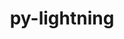 ---
title: "py-lightning"
layout: cache
categories: [package, develop]
meta: {"versions": ["2.3.0"], "compilers": ["apple-clang@=15.0.0", "gcc@=11.4.0"], "oss": ["ubuntu22.04", "ventura"], "platforms": ["darwin", "linux"], "targets": ["aarch64", "x86_64_v3"], "stacks": ["ml-darwin-aarch64-mps", "ml-linux-x86_64-cpu", "ml-linux-x86_64-cuda", "root"], "num_specs": 93, "num_specs_by_stack": {"root": 93, "ml-darwin-aarch64-mps": 4, "ml-linux-x86_64-cuda": 4, "ml-linux-x86_64-cpu": 4}}
spec_details: [{"hash": "u3gdlxnb4ize2bxpxqivdkzqnis5yx63", "compiler": "apple-clang@=15.0.0", "versions": ["2.3.0"], "os": "ventura", "platform": "darwin", "target": "aarch64", "variants": ["build_system=python_pip"], "stacks": ["root"], "size": "-", "tarball": "https://binaries.spack.io/develop/build_cache/darwin-ventura-aarch64/apple-clang-15.0.0/py-lightning-2.3.0/darwin-ventura-aarch64-apple-clang-15.0.0-py-lightning-2.3.0-u3gdlxnb4ize2bxpxqivdkzqnis5yx63.spack"}, {"hash": "fi6nr2fbql6huibse23zitchcxw6n4rv", "compiler": "apple-clang@=15.0.0", "versions": ["2.3.0"], "os": "ventura", "platform": "darwin", "target": "aarch64", "variants": ["build_system=python_pip"], "stacks": ["root"], "size": "-", "tarball": "https://binaries.spack.io/develop/build_cache/darwin-ventura-aarch64/apple-clang-15.0.0/py-lightning-2.3.0/darwin-ventura-aarch64-apple-clang-15.0.0-py-lightning-2.3.0-fi6nr2fbql6huibse23zitchcxw6n4rv.spack"}, {"hash": "6kj2c636377xi5idyqgvxoaxmhaisvba", "compiler": "apple-clang@=15.0.0", "versions": ["2.3.0"], "os": "ventura", "platform": "darwin", "target": "aarch64", "variants": ["build_system=python_pip"], "stacks": ["root", "ml-darwin-aarch64-mps"], "size": "-", "tarball": "https://binaries.spack.io/develop/build_cache/darwin-ventura-aarch64/apple-clang-15.0.0/py-lightning-2.3.0/darwin-ventura-aarch64-apple-clang-15.0.0-py-lightning-2.3.0-6kj2c636377xi5idyqgvxoaxmhaisvba.spack"}, {"hash": "zdgsz25ay4w767fb4agw6edhs2eufucq", "compiler": "apple-clang@=15.0.0", "versions": ["2.3.0"], "os": "ventura", "platform": "darwin", "target": "aarch64", "variants": ["build_system=python_pip"], "stacks": ["root"], "size": "-", "tarball": "https://binaries.spack.io/develop/build_cache/darwin-ventura-aarch64/apple-clang-15.0.0/py-lightning-2.3.0/darwin-ventura-aarch64-apple-clang-15.0.0-py-lightning-2.3.0-zdgsz25ay4w767fb4agw6edhs2eufucq.spack"}, {"hash": "6vjou2vfubgoenqt22thp26l6ntndc6i", "compiler": "apple-clang@=15.0.0", "versions": ["2.3.0"], "os": "ventura", "platform": "darwin", "target": "aarch64", "variants": ["build_system=python_pip"], "stacks": ["root"], "size": "-", "tarball": "https://binaries.spack.io/develop/build_cache/darwin-ventura-aarch64/apple-clang-15.0.0/py-lightning-2.3.0/darwin-ventura-aarch64-apple-clang-15.0.0-py-lightning-2.3.0-6vjou2vfubgoenqt22thp26l6ntndc6i.spack"}, {"hash": "vmbo5o7ld3bpeatspnls2ln6smapnt7h", "compiler": "apple-clang@=15.0.0", "versions": ["2.3.0"], "os": "ventura", "platform": "darwin", "target": "aarch64", "variants": ["build_system=python_pip"], "stacks": ["root"], "size": "-", "tarball": "https://binaries.spack.io/develop/build_cache/darwin-ventura-aarch64/apple-clang-15.0.0/py-lightning-2.3.0/darwin-ventura-aarch64-apple-clang-15.0.0-py-lightning-2.3.0-vmbo5o7ld3bpeatspnls2ln6smapnt7h.spack"}, {"hash": "7rnlq3o5capn5mwhvuioyatzr2nbt6um", "compiler": "apple-clang@=15.0.0", "versions": ["2.3.0"], "os": "ventura", "platform": "darwin", "target": "aarch64", "variants": ["build_system=python_pip"], "stacks": ["root"], "size": "-", "tarball": "https://binaries.spack.io/develop/build_cache/darwin-ventura-aarch64/apple-clang-15.0.0/py-lightning-2.3.0/darwin-ventura-aarch64-apple-clang-15.0.0-py-lightning-2.3.0-7rnlq3o5capn5mwhvuioyatzr2nbt6um.spack"}, {"hash": "75a56r6msvrj33zezk3ggl7rdntu7mtm", "compiler": "apple-clang@=15.0.0", "versions": ["2.3.0"], "os": "ventura", "platform": "darwin", "target": "aarch64", "variants": ["build_system=python_pip"], "stacks": ["root"], "size": "-", "tarball": "https://binaries.spack.io/develop/build_cache/darwin-ventura-aarch64/apple-clang-15.0.0/py-lightning-2.3.0/darwin-ventura-aarch64-apple-clang-15.0.0-py-lightning-2.3.0-75a56r6msvrj33zezk3ggl7rdntu7mtm.spack"}, {"hash": "spefpv7dk65gl27rstgcmjm5ylqiz32p", "compiler": "apple-clang@=15.0.0", "versions": ["2.3.0"], "os": "ventura", "platform": "darwin", "target": "aarch64", "variants": ["build_system=python_pip"], "stacks": ["root"], "size": "-", "tarball": "https://binaries.spack.io/develop/build_cache/darwin-ventura-aarch64/apple-clang-15.0.0/py-lightning-2.3.0/darwin-ventura-aarch64-apple-clang-15.0.0-py-lightning-2.3.0-spefpv7dk65gl27rstgcmjm5ylqiz32p.spack"}, {"hash": "kvgntf4knkzn2ctcfzniohaglarohr32", "compiler": "apple-clang@=15.0.0", "versions": ["2.3.0"], "os": "ventura", "platform": "darwin", "target": "aarch64", "variants": ["build_system=python_pip"], "stacks": ["root"], "size": "-", "tarball": "https://binaries.spack.io/develop/build_cache/darwin-ventura-aarch64/apple-clang-15.0.0/py-lightning-2.3.0/darwin-ventura-aarch64-apple-clang-15.0.0-py-lightning-2.3.0-kvgntf4knkzn2ctcfzniohaglarohr32.spack"}, {"hash": "7ycjawv4sr3bicp5mcetiovlqztkrm3z", "compiler": "apple-clang@=15.0.0", "versions": ["2.3.0"], "os": "ventura", "platform": "darwin", "target": "aarch64", "variants": ["build_system=python_pip"], "stacks": ["root"], "size": "-", "tarball": "https://binaries.spack.io/develop/build_cache/darwin-ventura-aarch64/apple-clang-15.0.0/py-lightning-2.3.0/darwin-ventura-aarch64-apple-clang-15.0.0-py-lightning-2.3.0-7ycjawv4sr3bicp5mcetiovlqztkrm3z.spack"}, {"hash": "2pfcuekxtwxtpo3u2yex5t75mu5z4vqf", "compiler": "apple-clang@=15.0.0", "versions": ["2.3.0"], "os": "ventura", "platform": "darwin", "target": "aarch64", "variants": ["build_system=python_pip"], "stacks": ["root"], "size": "-", "tarball": "https://binaries.spack.io/develop/build_cache/darwin-ventura-aarch64/apple-clang-15.0.0/py-lightning-2.3.0/darwin-ventura-aarch64-apple-clang-15.0.0-py-lightning-2.3.0-2pfcuekxtwxtpo3u2yex5t75mu5z4vqf.spack"}, {"hash": "m5vjwqmih7zd5vpze7o4zmrwcj2rd2dt", "compiler": "apple-clang@=15.0.0", "versions": ["2.3.0"], "os": "ventura", "platform": "darwin", "target": "aarch64", "variants": ["build_system=python_pip"], "stacks": ["root", "ml-darwin-aarch64-mps"], "size": "-", "tarball": "https://binaries.spack.io/develop/build_cache/darwin-ventura-aarch64/apple-clang-15.0.0/py-lightning-2.3.0/darwin-ventura-aarch64-apple-clang-15.0.0-py-lightning-2.3.0-m5vjwqmih7zd5vpze7o4zmrwcj2rd2dt.spack"}, {"hash": "4mxhy4wjmr6tqflmdhf65hakmojr6qrd", "compiler": "apple-clang@=15.0.0", "versions": ["2.3.0"], "os": "ventura", "platform": "darwin", "target": "aarch64", "variants": ["build_system=python_pip"], "stacks": ["root"], "size": "-", "tarball": "https://binaries.spack.io/develop/build_cache/darwin-ventura-aarch64/apple-clang-15.0.0/py-lightning-2.3.0/darwin-ventura-aarch64-apple-clang-15.0.0-py-lightning-2.3.0-4mxhy4wjmr6tqflmdhf65hakmojr6qrd.spack"}, {"hash": "cei4f3772kwm7nzlsaajmky4p6hgzeha", "compiler": "apple-clang@=15.0.0", "versions": ["2.3.0"], "os": "ventura", "platform": "darwin", "target": "aarch64", "variants": ["build_system=python_pip"], "stacks": ["root", "ml-darwin-aarch64-mps"], "size": "-", "tarball": "https://binaries.spack.io/develop/build_cache/darwin-ventura-aarch64/apple-clang-15.0.0/py-lightning-2.3.0/darwin-ventura-aarch64-apple-clang-15.0.0-py-lightning-2.3.0-cei4f3772kwm7nzlsaajmky4p6hgzeha.spack"}, {"hash": "kefjkzffv3hw4cnpejbkl6bcycmqxiee", "compiler": "apple-clang@=15.0.0", "versions": ["2.3.0"], "os": "ventura", "platform": "darwin", "target": "aarch64", "variants": ["build_system=python_pip"], "stacks": ["root"], "size": "-", "tarball": "https://binaries.spack.io/develop/build_cache/darwin-ventura-aarch64/apple-clang-15.0.0/py-lightning-2.3.0/darwin-ventura-aarch64-apple-clang-15.0.0-py-lightning-2.3.0-kefjkzffv3hw4cnpejbkl6bcycmqxiee.spack"}, {"hash": "es52ntonq7mrsbynp4skiqbpy4y3lmnk", "compiler": "apple-clang@=15.0.0", "versions": ["2.3.0"], "os": "ventura", "platform": "darwin", "target": "aarch64", "variants": ["build_system=python_pip"], "stacks": ["root"], "size": "-", "tarball": "https://binaries.spack.io/develop/build_cache/darwin-ventura-aarch64/apple-clang-15.0.0/py-lightning-2.3.0/darwin-ventura-aarch64-apple-clang-15.0.0-py-lightning-2.3.0-es52ntonq7mrsbynp4skiqbpy4y3lmnk.spack"}, {"hash": "gyhd344ue3kegaae7tsatfuinblrqb7n", "compiler": "apple-clang@=15.0.0", "versions": ["2.3.0"], "os": "ventura", "platform": "darwin", "target": "aarch64", "variants": ["build_system=python_pip"], "stacks": ["root"], "size": "-", "tarball": "https://binaries.spack.io/develop/build_cache/darwin-ventura-aarch64/apple-clang-15.0.0/py-lightning-2.3.0/darwin-ventura-aarch64-apple-clang-15.0.0-py-lightning-2.3.0-gyhd344ue3kegaae7tsatfuinblrqb7n.spack"}, {"hash": "hkrfwmkdxtxmaxixxmicbg64c4geaim3", "compiler": "apple-clang@=15.0.0", "versions": ["2.3.0"], "os": "ventura", "platform": "darwin", "target": "aarch64", "variants": ["build_system=python_pip"], "stacks": ["root"], "size": "-", "tarball": "https://binaries.spack.io/develop/build_cache/darwin-ventura-aarch64/apple-clang-15.0.0/py-lightning-2.3.0/darwin-ventura-aarch64-apple-clang-15.0.0-py-lightning-2.3.0-hkrfwmkdxtxmaxixxmicbg64c4geaim3.spack"}, {"hash": "dnpp6yjnb72w7jqubzevliibkagoxa6m", "compiler": "apple-clang@=15.0.0", "versions": ["2.3.0"], "os": "ventura", "platform": "darwin", "target": "aarch64", "variants": ["build_system=python_pip"], "stacks": ["root"], "size": "-", "tarball": "https://binaries.spack.io/develop/build_cache/darwin-ventura-aarch64/apple-clang-15.0.0/py-lightning-2.3.0/darwin-ventura-aarch64-apple-clang-15.0.0-py-lightning-2.3.0-dnpp6yjnb72w7jqubzevliibkagoxa6m.spack"}, {"hash": "kuf64m62cjqplvytejkm6x55x2jrl6dn", "compiler": "apple-clang@=15.0.0", "versions": ["2.3.0"], "os": "ventura", "platform": "darwin", "target": "aarch64", "variants": ["build_system=python_pip"], "stacks": ["root", "ml-darwin-aarch64-mps"], "size": "-", "tarball": "https://binaries.spack.io/develop/build_cache/darwin-ventura-aarch64/apple-clang-15.0.0/py-lightning-2.3.0/darwin-ventura-aarch64-apple-clang-15.0.0-py-lightning-2.3.0-kuf64m62cjqplvytejkm6x55x2jrl6dn.spack"}, {"hash": "tqrsvd5lyepdifokkmwg2rror7wzsxvd", "compiler": "apple-clang@=15.0.0", "versions": ["2.3.0"], "os": "ventura", "platform": "darwin", "target": "aarch64", "variants": ["build_system=python_pip"], "stacks": ["root"], "size": "-", "tarball": "https://binaries.spack.io/develop/build_cache/darwin-ventura-aarch64/apple-clang-15.0.0/py-lightning-2.3.0/darwin-ventura-aarch64-apple-clang-15.0.0-py-lightning-2.3.0-tqrsvd5lyepdifokkmwg2rror7wzsxvd.spack"}, {"hash": "zzcckvup7wegoomsku2dysacdzw24fwy", "compiler": "apple-clang@=15.0.0", "versions": ["2.3.0"], "os": "ventura", "platform": "darwin", "target": "aarch64", "variants": ["build_system=python_pip"], "stacks": ["root"], "size": "-", "tarball": "https://binaries.spack.io/develop/build_cache/darwin-ventura-aarch64/apple-clang-15.0.0/py-lightning-2.3.0/darwin-ventura-aarch64-apple-clang-15.0.0-py-lightning-2.3.0-zzcckvup7wegoomsku2dysacdzw24fwy.spack"}, {"hash": "qgsgdzlm2xxuq56ugxb2tpe6c2gqqkfr", "compiler": "apple-clang@=15.0.0", "versions": ["2.3.0"], "os": "ventura", "platform": "darwin", "target": "aarch64", "variants": ["build_system=python_pip"], "stacks": ["root"], "size": "-", "tarball": "https://binaries.spack.io/develop/build_cache/darwin-ventura-aarch64/apple-clang-15.0.0/py-lightning-2.3.0/darwin-ventura-aarch64-apple-clang-15.0.0-py-lightning-2.3.0-qgsgdzlm2xxuq56ugxb2tpe6c2gqqkfr.spack"}, {"hash": "gep7pvzelzku3cag5jk6t2lfym6ctwxo", "compiler": "gcc@=11.4.0", "versions": ["2.3.0"], "os": "ubuntu22.04", "platform": "linux", "target": "x86_64_v3", "variants": ["build_system=python_pip"], "stacks": ["root"], "size": "-", "tarball": "https://binaries.spack.io/develop/build_cache/linux-ubuntu22.04-x86_64_v3/gcc-11.4.0/py-lightning-2.3.0/linux-ubuntu22.04-x86_64_v3-gcc-11.4.0-py-lightning-2.3.0-gep7pvzelzku3cag5jk6t2lfym6ctwxo.spack"}, {"hash": "7wevwoqzfodlrwmylyaa5ni5pmwoojiu", "compiler": "gcc@=11.4.0", "versions": ["2.3.0"], "os": "ubuntu22.04", "platform": "linux", "target": "x86_64_v3", "variants": ["build_system=python_pip"], "stacks": ["root"], "size": "-", "tarball": "https://binaries.spack.io/develop/build_cache/linux-ubuntu22.04-x86_64_v3/gcc-11.4.0/py-lightning-2.3.0/linux-ubuntu22.04-x86_64_v3-gcc-11.4.0-py-lightning-2.3.0-7wevwoqzfodlrwmylyaa5ni5pmwoojiu.spack"}, {"hash": "c5jrx663r36lxf2wgbl34uo7nrazq265", "compiler": "gcc@=11.4.0", "versions": ["2.3.0"], "os": "ubuntu22.04", "platform": "linux", "target": "x86_64_v3", "variants": ["build_system=python_pip"], "stacks": ["root"], "size": "-", "tarball": "https://binaries.spack.io/develop/build_cache/linux-ubuntu22.04-x86_64_v3/gcc-11.4.0/py-lightning-2.3.0/linux-ubuntu22.04-x86_64_v3-gcc-11.4.0-py-lightning-2.3.0-c5jrx663r36lxf2wgbl34uo7nrazq265.spack"}, {"hash": "atxhhfb6cebe4n23bigszy5s4aorvnbx", "compiler": "gcc@=11.4.0", "versions": ["2.3.0"], "os": "ubuntu22.04", "platform": "linux", "target": "x86_64_v3", "variants": ["build_system=python_pip"], "stacks": ["root"], "size": "-", "tarball": "https://binaries.spack.io/develop/build_cache/linux-ubuntu22.04-x86_64_v3/gcc-11.4.0/py-lightning-2.3.0/linux-ubuntu22.04-x86_64_v3-gcc-11.4.0-py-lightning-2.3.0-atxhhfb6cebe4n23bigszy5s4aorvnbx.spack"}, {"hash": "23gi2sbw6meeajyisv7oxnu5oedf34bg", "compiler": "gcc@=11.4.0", "versions": ["2.3.0"], "os": "ubuntu22.04", "platform": "linux", "target": "x86_64_v3", "variants": ["build_system=python_pip"], "stacks": ["ml-linux-x86_64-cuda", "root"], "size": "-", "tarball": "https://binaries.spack.io/develop/build_cache/linux-ubuntu22.04-x86_64_v3/gcc-11.4.0/py-lightning-2.3.0/linux-ubuntu22.04-x86_64_v3-gcc-11.4.0-py-lightning-2.3.0-23gi2sbw6meeajyisv7oxnu5oedf34bg.spack"}, {"hash": "2wxejcwbb62vfhpcvmwefz63usfwmjps", "compiler": "gcc@=11.4.0", "versions": ["2.3.0"], "os": "ubuntu22.04", "platform": "linux", "target": "x86_64_v3", "variants": ["build_system=python_pip"], "stacks": ["root"], "size": "-", "tarball": "https://binaries.spack.io/develop/build_cache/linux-ubuntu22.04-x86_64_v3/gcc-11.4.0/py-lightning-2.3.0/linux-ubuntu22.04-x86_64_v3-gcc-11.4.0-py-lightning-2.3.0-2wxejcwbb62vfhpcvmwefz63usfwmjps.spack"}, {"hash": "3xe576g3nons2priqm7b6gckgysqwzjm", "compiler": "gcc@=11.4.0", "versions": ["2.3.0"], "os": "ubuntu22.04", "platform": "linux", "target": "x86_64_v3", "variants": ["build_system=python_pip"], "stacks": ["root"], "size": "-", "tarball": "https://binaries.spack.io/develop/build_cache/linux-ubuntu22.04-x86_64_v3/gcc-11.4.0/py-lightning-2.3.0/linux-ubuntu22.04-x86_64_v3-gcc-11.4.0-py-lightning-2.3.0-3xe576g3nons2priqm7b6gckgysqwzjm.spack"}, {"hash": "53h5mxth2mzum4kqgfdho44drmvlehft", "compiler": "gcc@=11.4.0", "versions": ["2.3.0"], "os": "ubuntu22.04", "platform": "linux", "target": "x86_64_v3", "variants": ["build_system=python_pip"], "stacks": ["root"], "size": "-", "tarball": "https://binaries.spack.io/develop/build_cache/linux-ubuntu22.04-x86_64_v3/gcc-11.4.0/py-lightning-2.3.0/linux-ubuntu22.04-x86_64_v3-gcc-11.4.0-py-lightning-2.3.0-53h5mxth2mzum4kqgfdho44drmvlehft.spack"}, {"hash": "37xatcd37avi7hxhliztxd7kqxbncm2w", "compiler": "gcc@=11.4.0", "versions": ["2.3.0"], "os": "ubuntu22.04", "platform": "linux", "target": "x86_64_v3", "variants": ["build_system=python_pip"], "stacks": ["root"], "size": "-", "tarball": "https://binaries.spack.io/develop/build_cache/linux-ubuntu22.04-x86_64_v3/gcc-11.4.0/py-lightning-2.3.0/linux-ubuntu22.04-x86_64_v3-gcc-11.4.0-py-lightning-2.3.0-37xatcd37avi7hxhliztxd7kqxbncm2w.spack"}, {"hash": "5usfsraylkmrffq5h7g5wvi3hsvv567a", "compiler": "gcc@=11.4.0", "versions": ["2.3.0"], "os": "ubuntu22.04", "platform": "linux", "target": "x86_64_v3", "variants": ["build_system=python_pip"], "stacks": ["root"], "size": "-", "tarball": "https://binaries.spack.io/develop/build_cache/linux-ubuntu22.04-x86_64_v3/gcc-11.4.0/py-lightning-2.3.0/linux-ubuntu22.04-x86_64_v3-gcc-11.4.0-py-lightning-2.3.0-5usfsraylkmrffq5h7g5wvi3hsvv567a.spack"}, {"hash": "777g34az4kl5armukle5nxn4624zjizc", "compiler": "gcc@=11.4.0", "versions": ["2.3.0"], "os": "ubuntu22.04", "platform": "linux", "target": "x86_64_v3", "variants": ["build_system=python_pip"], "stacks": ["root"], "size": "-", "tarball": "https://binaries.spack.io/develop/build_cache/linux-ubuntu22.04-x86_64_v3/gcc-11.4.0/py-lightning-2.3.0/linux-ubuntu22.04-x86_64_v3-gcc-11.4.0-py-lightning-2.3.0-777g34az4kl5armukle5nxn4624zjizc.spack"}, {"hash": "4cevqgkei57geru5ia65zyumswejii75", "compiler": "gcc@=11.4.0", "versions": ["2.3.0"], "os": "ubuntu22.04", "platform": "linux", "target": "x86_64_v3", "variants": ["build_system=python_pip"], "stacks": ["root"], "size": "-", "tarball": "https://binaries.spack.io/develop/build_cache/linux-ubuntu22.04-x86_64_v3/gcc-11.4.0/py-lightning-2.3.0/linux-ubuntu22.04-x86_64_v3-gcc-11.4.0-py-lightning-2.3.0-4cevqgkei57geru5ia65zyumswejii75.spack"}, {"hash": "434cfhxad2giasvo4qiqo6guekdqymbw", "compiler": "gcc@=11.4.0", "versions": ["2.3.0"], "os": "ubuntu22.04", "platform": "linux", "target": "x86_64_v3", "variants": ["build_system=python_pip"], "stacks": ["root"], "size": "-", "tarball": "https://binaries.spack.io/develop/build_cache/linux-ubuntu22.04-x86_64_v3/gcc-11.4.0/py-lightning-2.3.0/linux-ubuntu22.04-x86_64_v3-gcc-11.4.0-py-lightning-2.3.0-434cfhxad2giasvo4qiqo6guekdqymbw.spack"}, {"hash": "5cecs27wngp43hyaio3buaa65252wikz", "compiler": "gcc@=11.4.0", "versions": ["2.3.0"], "os": "ubuntu22.04", "platform": "linux", "target": "x86_64_v3", "variants": ["build_system=python_pip"], "stacks": ["root"], "size": "-", "tarball": "https://binaries.spack.io/develop/build_cache/linux-ubuntu22.04-x86_64_v3/gcc-11.4.0/py-lightning-2.3.0/linux-ubuntu22.04-x86_64_v3-gcc-11.4.0-py-lightning-2.3.0-5cecs27wngp43hyaio3buaa65252wikz.spack"}, {"hash": "rsuemoilidxjaoyzw65yjjdeik5ef2vi", "compiler": "gcc@=11.4.0", "versions": ["2.3.0"], "os": "ubuntu22.04", "platform": "linux", "target": "x86_64_v3", "variants": ["build_system=python_pip"], "stacks": ["root"], "size": "-", "tarball": "https://binaries.spack.io/develop/build_cache/linux-ubuntu22.04-x86_64_v3/gcc-11.4.0/py-lightning-2.3.0/linux-ubuntu22.04-x86_64_v3-gcc-11.4.0-py-lightning-2.3.0-rsuemoilidxjaoyzw65yjjdeik5ef2vi.spack"}, {"hash": "6potjskrvlqgs4i4pfaeh4mbhfbwdb2u", "compiler": "gcc@=11.4.0", "versions": ["2.3.0"], "os": "ubuntu22.04", "platform": "linux", "target": "x86_64_v3", "variants": ["build_system=python_pip"], "stacks": ["root", "ml-linux-x86_64-cpu"], "size": "-", "tarball": "https://binaries.spack.io/develop/build_cache/linux-ubuntu22.04-x86_64_v3/gcc-11.4.0/py-lightning-2.3.0/linux-ubuntu22.04-x86_64_v3-gcc-11.4.0-py-lightning-2.3.0-6potjskrvlqgs4i4pfaeh4mbhfbwdb2u.spack"}, {"hash": "6wwprb5mny3trzhd3b6vgtdnfgxtpo2j", "compiler": "gcc@=11.4.0", "versions": ["2.3.0"], "os": "ubuntu22.04", "platform": "linux", "target": "x86_64_v3", "variants": ["build_system=python_pip"], "stacks": ["root"], "size": "-", "tarball": "https://binaries.spack.io/develop/build_cache/linux-ubuntu22.04-x86_64_v3/gcc-11.4.0/py-lightning-2.3.0/linux-ubuntu22.04-x86_64_v3-gcc-11.4.0-py-lightning-2.3.0-6wwprb5mny3trzhd3b6vgtdnfgxtpo2j.spack"}, {"hash": "dvw43mdwny4h3vmqeyhs6fkhfsgzchhu", "compiler": "gcc@=11.4.0", "versions": ["2.3.0"], "os": "ubuntu22.04", "platform": "linux", "target": "x86_64_v3", "variants": ["build_system=python_pip"], "stacks": ["root"], "size": "-", "tarball": "https://binaries.spack.io/develop/build_cache/linux-ubuntu22.04-x86_64_v3/gcc-11.4.0/py-lightning-2.3.0/linux-ubuntu22.04-x86_64_v3-gcc-11.4.0-py-lightning-2.3.0-dvw43mdwny4h3vmqeyhs6fkhfsgzchhu.spack"}, {"hash": "hxbvrf6ycudxsp257szmqxxggasj623o", "compiler": "gcc@=11.4.0", "versions": ["2.3.0"], "os": "ubuntu22.04", "platform": "linux", "target": "x86_64_v3", "variants": ["build_system=python_pip"], "stacks": ["root"], "size": "-", "tarball": "https://binaries.spack.io/develop/build_cache/linux-ubuntu22.04-x86_64_v3/gcc-11.4.0/py-lightning-2.3.0/linux-ubuntu22.04-x86_64_v3-gcc-11.4.0-py-lightning-2.3.0-hxbvrf6ycudxsp257szmqxxggasj623o.spack"}, {"hash": "gcgv4v4kk655fwdyrutz3uio3b4s6kar", "compiler": "gcc@=11.4.0", "versions": ["2.3.0"], "os": "ubuntu22.04", "platform": "linux", "target": "x86_64_v3", "variants": ["build_system=python_pip"], "stacks": ["root"], "size": "-", "tarball": "https://binaries.spack.io/develop/build_cache/linux-ubuntu22.04-x86_64_v3/gcc-11.4.0/py-lightning-2.3.0/linux-ubuntu22.04-x86_64_v3-gcc-11.4.0-py-lightning-2.3.0-gcgv4v4kk655fwdyrutz3uio3b4s6kar.spack"}, {"hash": "ksq5nr2uo4vbgmfpb4q6qcgwgbbsrim2", "compiler": "gcc@=11.4.0", "versions": ["2.3.0"], "os": "ubuntu22.04", "platform": "linux", "target": "x86_64_v3", "variants": ["build_system=python_pip"], "stacks": ["root"], "size": "-", "tarball": "https://binaries.spack.io/develop/build_cache/linux-ubuntu22.04-x86_64_v3/gcc-11.4.0/py-lightning-2.3.0/linux-ubuntu22.04-x86_64_v3-gcc-11.4.0-py-lightning-2.3.0-ksq5nr2uo4vbgmfpb4q6qcgwgbbsrim2.spack"}, {"hash": "e5uefgyoy5l2tcwndaafiax3cxpefpmf", "compiler": "gcc@=11.4.0", "versions": ["2.3.0"], "os": "ubuntu22.04", "platform": "linux", "target": "x86_64_v3", "variants": ["build_system=python_pip"], "stacks": ["root"], "size": "-", "tarball": "https://binaries.spack.io/develop/build_cache/linux-ubuntu22.04-x86_64_v3/gcc-11.4.0/py-lightning-2.3.0/linux-ubuntu22.04-x86_64_v3-gcc-11.4.0-py-lightning-2.3.0-e5uefgyoy5l2tcwndaafiax3cxpefpmf.spack"}, {"hash": "mayu7w62syxlxbducpcinbj7r7sebmfa", "compiler": "gcc@=11.4.0", "versions": ["2.3.0"], "os": "ubuntu22.04", "platform": "linux", "target": "x86_64_v3", "variants": ["build_system=python_pip"], "stacks": ["root"], "size": "-", "tarball": "https://binaries.spack.io/develop/build_cache/linux-ubuntu22.04-x86_64_v3/gcc-11.4.0/py-lightning-2.3.0/linux-ubuntu22.04-x86_64_v3-gcc-11.4.0-py-lightning-2.3.0-mayu7w62syxlxbducpcinbj7r7sebmfa.spack"}, {"hash": "ghpemfr47yxlhltytmhpav4uq67srnrc", "compiler": "gcc@=11.4.0", "versions": ["2.3.0"], "os": "ubuntu22.04", "platform": "linux", "target": "x86_64_v3", "variants": ["build_system=python_pip"], "stacks": ["root"], "size": "-", "tarball": "https://binaries.spack.io/develop/build_cache/linux-ubuntu22.04-x86_64_v3/gcc-11.4.0/py-lightning-2.3.0/linux-ubuntu22.04-x86_64_v3-gcc-11.4.0-py-lightning-2.3.0-ghpemfr47yxlhltytmhpav4uq67srnrc.spack"}, {"hash": "kw5cq3qj6turmgtegoj4utw4ubdru4it", "compiler": "gcc@=11.4.0", "versions": ["2.3.0"], "os": "ubuntu22.04", "platform": "linux", "target": "x86_64_v3", "variants": ["build_system=python_pip"], "stacks": ["root", "ml-linux-x86_64-cpu"], "size": "-", "tarball": "https://binaries.spack.io/develop/build_cache/linux-ubuntu22.04-x86_64_v3/gcc-11.4.0/py-lightning-2.3.0/linux-ubuntu22.04-x86_64_v3-gcc-11.4.0-py-lightning-2.3.0-kw5cq3qj6turmgtegoj4utw4ubdru4it.spack"}, {"hash": "dai7yg6t2q2tuv2jtczvmmhxa5hm4ocd", "compiler": "gcc@=11.4.0", "versions": ["2.3.0"], "os": "ubuntu22.04", "platform": "linux", "target": "x86_64_v3", "variants": ["build_system=python_pip"], "stacks": ["root"], "size": "-", "tarball": "https://binaries.spack.io/develop/build_cache/linux-ubuntu22.04-x86_64_v3/gcc-11.4.0/py-lightning-2.3.0/linux-ubuntu22.04-x86_64_v3-gcc-11.4.0-py-lightning-2.3.0-dai7yg6t2q2tuv2jtczvmmhxa5hm4ocd.spack"}, {"hash": "odbgqvj4b5t224mj55hhbii3vgmdje3j", "compiler": "gcc@=11.4.0", "versions": ["2.3.0"], "os": "ubuntu22.04", "platform": "linux", "target": "x86_64_v3", "variants": ["build_system=python_pip"], "stacks": ["root"], "size": "-", "tarball": "https://binaries.spack.io/develop/build_cache/linux-ubuntu22.04-x86_64_v3/gcc-11.4.0/py-lightning-2.3.0/linux-ubuntu22.04-x86_64_v3-gcc-11.4.0-py-lightning-2.3.0-odbgqvj4b5t224mj55hhbii3vgmdje3j.spack"}, {"hash": "h5xjuo3rwljwkebmovaep7lwze4o2yzk", "compiler": "gcc@=11.4.0", "versions": ["2.3.0"], "os": "ubuntu22.04", "platform": "linux", "target": "x86_64_v3", "variants": ["build_system=python_pip"], "stacks": ["root"], "size": "-", "tarball": "https://binaries.spack.io/develop/build_cache/linux-ubuntu22.04-x86_64_v3/gcc-11.4.0/py-lightning-2.3.0/linux-ubuntu22.04-x86_64_v3-gcc-11.4.0-py-lightning-2.3.0-h5xjuo3rwljwkebmovaep7lwze4o2yzk.spack"}, {"hash": "nbsjgfea6ves423baeqavaeyuactxjlf", "compiler": "gcc@=11.4.0", "versions": ["2.3.0"], "os": "ubuntu22.04", "platform": "linux", "target": "x86_64_v3", "variants": ["build_system=python_pip"], "stacks": ["root"], "size": "-", "tarball": "https://binaries.spack.io/develop/build_cache/linux-ubuntu22.04-x86_64_v3/gcc-11.4.0/py-lightning-2.3.0/linux-ubuntu22.04-x86_64_v3-gcc-11.4.0-py-lightning-2.3.0-nbsjgfea6ves423baeqavaeyuactxjlf.spack"}, {"hash": "h67gg6ipkhgdyvppbmj47nykz4h7smdb", "compiler": "gcc@=11.4.0", "versions": ["2.3.0"], "os": "ubuntu22.04", "platform": "linux", "target": "x86_64_v3", "variants": ["build_system=python_pip"], "stacks": ["root"], "size": "-", "tarball": "https://binaries.spack.io/develop/build_cache/linux-ubuntu22.04-x86_64_v3/gcc-11.4.0/py-lightning-2.3.0/linux-ubuntu22.04-x86_64_v3-gcc-11.4.0-py-lightning-2.3.0-h67gg6ipkhgdyvppbmj47nykz4h7smdb.spack"}, {"hash": "olkmry2oggh6i2cviyaxlhra57v7x3ku", "compiler": "gcc@=11.4.0", "versions": ["2.3.0"], "os": "ubuntu22.04", "platform": "linux", "target": "x86_64_v3", "variants": ["build_system=python_pip"], "stacks": ["root"], "size": "-", "tarball": "https://binaries.spack.io/develop/build_cache/linux-ubuntu22.04-x86_64_v3/gcc-11.4.0/py-lightning-2.3.0/linux-ubuntu22.04-x86_64_v3-gcc-11.4.0-py-lightning-2.3.0-olkmry2oggh6i2cviyaxlhra57v7x3ku.spack"}, {"hash": "i5ds4j4mufsf4dd6uc4efol4siffvvv3", "compiler": "gcc@=11.4.0", "versions": ["2.3.0"], "os": "ubuntu22.04", "platform": "linux", "target": "x86_64_v3", "variants": ["build_system=python_pip"], "stacks": ["root"], "size": "-", "tarball": "https://binaries.spack.io/develop/build_cache/linux-ubuntu22.04-x86_64_v3/gcc-11.4.0/py-lightning-2.3.0/linux-ubuntu22.04-x86_64_v3-gcc-11.4.0-py-lightning-2.3.0-i5ds4j4mufsf4dd6uc4efol4siffvvv3.spack"}, {"hash": "ldeghqiccbwhabrmw6qi6h7mqwucmfck", "compiler": "gcc@=11.4.0", "versions": ["2.3.0"], "os": "ubuntu22.04", "platform": "linux", "target": "x86_64_v3", "variants": ["build_system=python_pip"], "stacks": ["root"], "size": "-", "tarball": "https://binaries.spack.io/develop/build_cache/linux-ubuntu22.04-x86_64_v3/gcc-11.4.0/py-lightning-2.3.0/linux-ubuntu22.04-x86_64_v3-gcc-11.4.0-py-lightning-2.3.0-ldeghqiccbwhabrmw6qi6h7mqwucmfck.spack"}, {"hash": "hdxnn7qzs7hqqixo5e5l5cmeknzqjvwq", "compiler": "gcc@=11.4.0", "versions": ["2.3.0"], "os": "ubuntu22.04", "platform": "linux", "target": "x86_64_v3", "variants": ["build_system=python_pip"], "stacks": ["root"], "size": "-", "tarball": "https://binaries.spack.io/develop/build_cache/linux-ubuntu22.04-x86_64_v3/gcc-11.4.0/py-lightning-2.3.0/linux-ubuntu22.04-x86_64_v3-gcc-11.4.0-py-lightning-2.3.0-hdxnn7qzs7hqqixo5e5l5cmeknzqjvwq.spack"}, {"hash": "pl2ffpgfxvj4ha26bwmsy7yywinr4w3d", "compiler": "gcc@=11.4.0", "versions": ["2.3.0"], "os": "ubuntu22.04", "platform": "linux", "target": "x86_64_v3", "variants": ["build_system=python_pip"], "stacks": ["root"], "size": "-", "tarball": "https://binaries.spack.io/develop/build_cache/linux-ubuntu22.04-x86_64_v3/gcc-11.4.0/py-lightning-2.3.0/linux-ubuntu22.04-x86_64_v3-gcc-11.4.0-py-lightning-2.3.0-pl2ffpgfxvj4ha26bwmsy7yywinr4w3d.spack"}, {"hash": "i5tecuuiuv2yxlyplp47hjqrcbm5fic3", "compiler": "gcc@=11.4.0", "versions": ["2.3.0"], "os": "ubuntu22.04", "platform": "linux", "target": "x86_64_v3", "variants": ["build_system=python_pip"], "stacks": ["root"], "size": "-", "tarball": "https://binaries.spack.io/develop/build_cache/linux-ubuntu22.04-x86_64_v3/gcc-11.4.0/py-lightning-2.3.0/linux-ubuntu22.04-x86_64_v3-gcc-11.4.0-py-lightning-2.3.0-i5tecuuiuv2yxlyplp47hjqrcbm5fic3.spack"}, {"hash": "qqumvmaa2krby6v4cermwftlgkrb5yi6", "compiler": "gcc@=11.4.0", "versions": ["2.3.0"], "os": "ubuntu22.04", "platform": "linux", "target": "x86_64_v3", "variants": ["build_system=python_pip"], "stacks": ["root"], "size": "-", "tarball": "https://binaries.spack.io/develop/build_cache/linux-ubuntu22.04-x86_64_v3/gcc-11.4.0/py-lightning-2.3.0/linux-ubuntu22.04-x86_64_v3-gcc-11.4.0-py-lightning-2.3.0-qqumvmaa2krby6v4cermwftlgkrb5yi6.spack"}, {"hash": "ikhiijonecrb7ku6vjtjql7nnvgcaez2", "compiler": "gcc@=11.4.0", "versions": ["2.3.0"], "os": "ubuntu22.04", "platform": "linux", "target": "x86_64_v3", "variants": ["build_system=python_pip"], "stacks": ["root"], "size": "-", "tarball": "https://binaries.spack.io/develop/build_cache/linux-ubuntu22.04-x86_64_v3/gcc-11.4.0/py-lightning-2.3.0/linux-ubuntu22.04-x86_64_v3-gcc-11.4.0-py-lightning-2.3.0-ikhiijonecrb7ku6vjtjql7nnvgcaez2.spack"}, {"hash": "ofeb3viimld6zflcmo7pnexljt5qnzhy", "compiler": "gcc@=11.4.0", "versions": ["2.3.0"], "os": "ubuntu22.04", "platform": "linux", "target": "x86_64_v3", "variants": ["build_system=python_pip"], "stacks": ["root"], "size": "-", "tarball": "https://binaries.spack.io/develop/build_cache/linux-ubuntu22.04-x86_64_v3/gcc-11.4.0/py-lightning-2.3.0/linux-ubuntu22.04-x86_64_v3-gcc-11.4.0-py-lightning-2.3.0-ofeb3viimld6zflcmo7pnexljt5qnzhy.spack"}, {"hash": "ib74y4qhggcxchv2ijc5faq6eq3offrp", "compiler": "gcc@=11.4.0", "versions": ["2.3.0"], "os": "ubuntu22.04", "platform": "linux", "target": "x86_64_v3", "variants": ["build_system=python_pip"], "stacks": ["root"], "size": "-", "tarball": "https://binaries.spack.io/develop/build_cache/linux-ubuntu22.04-x86_64_v3/gcc-11.4.0/py-lightning-2.3.0/linux-ubuntu22.04-x86_64_v3-gcc-11.4.0-py-lightning-2.3.0-ib74y4qhggcxchv2ijc5faq6eq3offrp.spack"}, {"hash": "pnzhpt3rfimcxeo4k22esuxzmgln7a5u", "compiler": "gcc@=11.4.0", "versions": ["2.3.0"], "os": "ubuntu22.04", "platform": "linux", "target": "x86_64_v3", "variants": ["build_system=python_pip"], "stacks": ["root"], "size": "-", "tarball": "https://binaries.spack.io/develop/build_cache/linux-ubuntu22.04-x86_64_v3/gcc-11.4.0/py-lightning-2.3.0/linux-ubuntu22.04-x86_64_v3-gcc-11.4.0-py-lightning-2.3.0-pnzhpt3rfimcxeo4k22esuxzmgln7a5u.spack"}, {"hash": "iqe7icn7nuufc5ikknacqmlrydovuboa", "compiler": "gcc@=11.4.0", "versions": ["2.3.0"], "os": "ubuntu22.04", "platform": "linux", "target": "x86_64_v3", "variants": ["build_system=python_pip"], "stacks": ["root"], "size": "-", "tarball": "https://binaries.spack.io/develop/build_cache/linux-ubuntu22.04-x86_64_v3/gcc-11.4.0/py-lightning-2.3.0/linux-ubuntu22.04-x86_64_v3-gcc-11.4.0-py-lightning-2.3.0-iqe7icn7nuufc5ikknacqmlrydovuboa.spack"}, {"hash": "r3ikl4wqlqbuq3eeftbjifjelnszzpek", "compiler": "gcc@=11.4.0", "versions": ["2.3.0"], "os": "ubuntu22.04", "platform": "linux", "target": "x86_64_v3", "variants": ["build_system=python_pip"], "stacks": ["root"], "size": "-", "tarball": "https://binaries.spack.io/develop/build_cache/linux-ubuntu22.04-x86_64_v3/gcc-11.4.0/py-lightning-2.3.0/linux-ubuntu22.04-x86_64_v3-gcc-11.4.0-py-lightning-2.3.0-r3ikl4wqlqbuq3eeftbjifjelnszzpek.spack"}, {"hash": "jpzdihkpq3tt74tsflpo3ylzo4geh3rp", "compiler": "gcc@=11.4.0", "versions": ["2.3.0"], "os": "ubuntu22.04", "platform": "linux", "target": "x86_64_v3", "variants": ["build_system=python_pip"], "stacks": ["root"], "size": "-", "tarball": "https://binaries.spack.io/develop/build_cache/linux-ubuntu22.04-x86_64_v3/gcc-11.4.0/py-lightning-2.3.0/linux-ubuntu22.04-x86_64_v3-gcc-11.4.0-py-lightning-2.3.0-jpzdihkpq3tt74tsflpo3ylzo4geh3rp.spack"}, {"hash": "rtridd3aewi25wgzuq6nbel3ohids6y5", "compiler": "gcc@=11.4.0", "versions": ["2.3.0"], "os": "ubuntu22.04", "platform": "linux", "target": "x86_64_v3", "variants": ["build_system=python_pip"], "stacks": ["root"], "size": "-", "tarball": "https://binaries.spack.io/develop/build_cache/linux-ubuntu22.04-x86_64_v3/gcc-11.4.0/py-lightning-2.3.0/linux-ubuntu22.04-x86_64_v3-gcc-11.4.0-py-lightning-2.3.0-rtridd3aewi25wgzuq6nbel3ohids6y5.spack"}, {"hash": "j2phhinvazwh7zgcyjlywmdfk67mvghr", "compiler": "gcc@=11.4.0", "versions": ["2.3.0"], "os": "ubuntu22.04", "platform": "linux", "target": "x86_64_v3", "variants": ["build_system=python_pip"], "stacks": ["root"], "size": "-", "tarball": "https://binaries.spack.io/develop/build_cache/linux-ubuntu22.04-x86_64_v3/gcc-11.4.0/py-lightning-2.3.0/linux-ubuntu22.04-x86_64_v3-gcc-11.4.0-py-lightning-2.3.0-j2phhinvazwh7zgcyjlywmdfk67mvghr.spack"}, {"hash": "pclpx6k5vvw6stq3qseqjyadj2j67jfs", "compiler": "gcc@=11.4.0", "versions": ["2.3.0"], "os": "ubuntu22.04", "platform": "linux", "target": "x86_64_v3", "variants": ["build_system=python_pip"], "stacks": ["root"], "size": "-", "tarball": "https://binaries.spack.io/develop/build_cache/linux-ubuntu22.04-x86_64_v3/gcc-11.4.0/py-lightning-2.3.0/linux-ubuntu22.04-x86_64_v3-gcc-11.4.0-py-lightning-2.3.0-pclpx6k5vvw6stq3qseqjyadj2j67jfs.spack"}, {"hash": "it4lnkyxbczg5ndhdykiyq7kachiwb3s", "compiler": "gcc@=11.4.0", "versions": ["2.3.0"], "os": "ubuntu22.04", "platform": "linux", "target": "x86_64_v3", "variants": ["build_system=python_pip"], "stacks": ["root"], "size": "-", "tarball": "https://binaries.spack.io/develop/build_cache/linux-ubuntu22.04-x86_64_v3/gcc-11.4.0/py-lightning-2.3.0/linux-ubuntu22.04-x86_64_v3-gcc-11.4.0-py-lightning-2.3.0-it4lnkyxbczg5ndhdykiyq7kachiwb3s.spack"}, {"hash": "ragcevhxakfzk5pxteeaoxtwbufzny2t", "compiler": "gcc@=11.4.0", "versions": ["2.3.0"], "os": "ubuntu22.04", "platform": "linux", "target": "x86_64_v3", "variants": ["build_system=python_pip"], "stacks": ["root"], "size": "-", "tarball": "https://binaries.spack.io/develop/build_cache/linux-ubuntu22.04-x86_64_v3/gcc-11.4.0/py-lightning-2.3.0/linux-ubuntu22.04-x86_64_v3-gcc-11.4.0-py-lightning-2.3.0-ragcevhxakfzk5pxteeaoxtwbufzny2t.spack"}, {"hash": "sz2k323gxjjbopeonv6pacq6ujxaryhh", "compiler": "gcc@=11.4.0", "versions": ["2.3.0"], "os": "ubuntu22.04", "platform": "linux", "target": "x86_64_v3", "variants": ["build_system=python_pip"], "stacks": ["root"], "size": "-", "tarball": "https://binaries.spack.io/develop/build_cache/linux-ubuntu22.04-x86_64_v3/gcc-11.4.0/py-lightning-2.3.0/linux-ubuntu22.04-x86_64_v3-gcc-11.4.0-py-lightning-2.3.0-sz2k323gxjjbopeonv6pacq6ujxaryhh.spack"}, {"hash": "rknnovefqulyzmu6gowca4fqnrcrfsry", "compiler": "gcc@=11.4.0", "versions": ["2.3.0"], "os": "ubuntu22.04", "platform": "linux", "target": "x86_64_v3", "variants": ["build_system=python_pip"], "stacks": ["root"], "size": "-", "tarball": "https://binaries.spack.io/develop/build_cache/linux-ubuntu22.04-x86_64_v3/gcc-11.4.0/py-lightning-2.3.0/linux-ubuntu22.04-x86_64_v3-gcc-11.4.0-py-lightning-2.3.0-rknnovefqulyzmu6gowca4fqnrcrfsry.spack"}, {"hash": "zf2ayqdkpw3bjync7r467kdcwrgzrtib", "compiler": "gcc@=11.4.0", "versions": ["2.3.0"], "os": "ubuntu22.04", "platform": "linux", "target": "x86_64_v3", "variants": ["build_system=python_pip"], "stacks": ["root"], "size": "-", "tarball": "https://binaries.spack.io/develop/build_cache/linux-ubuntu22.04-x86_64_v3/gcc-11.4.0/py-lightning-2.3.0/linux-ubuntu22.04-x86_64_v3-gcc-11.4.0-py-lightning-2.3.0-zf2ayqdkpw3bjync7r467kdcwrgzrtib.spack"}, {"hash": "sfql57vdea2pbgx42ro65ssvtc2d5dkg", "compiler": "gcc@=11.4.0", "versions": ["2.3.0"], "os": "ubuntu22.04", "platform": "linux", "target": "x86_64_v3", "variants": ["build_system=python_pip"], "stacks": ["root"], "size": "-", "tarball": "https://binaries.spack.io/develop/build_cache/linux-ubuntu22.04-x86_64_v3/gcc-11.4.0/py-lightning-2.3.0/linux-ubuntu22.04-x86_64_v3-gcc-11.4.0-py-lightning-2.3.0-sfql57vdea2pbgx42ro65ssvtc2d5dkg.spack"}, {"hash": "sbhckvasee6ktdybd7nalbnsmsaheymj", "compiler": "gcc@=11.4.0", "versions": ["2.3.0"], "os": "ubuntu22.04", "platform": "linux", "target": "x86_64_v3", "variants": ["build_system=python_pip"], "stacks": ["root"], "size": "-", "tarball": "https://binaries.spack.io/develop/build_cache/linux-ubuntu22.04-x86_64_v3/gcc-11.4.0/py-lightning-2.3.0/linux-ubuntu22.04-x86_64_v3-gcc-11.4.0-py-lightning-2.3.0-sbhckvasee6ktdybd7nalbnsmsaheymj.spack"}, {"hash": "pnksv4yxicu4i4gknpil7akwoxtii55r", "compiler": "gcc@=11.4.0", "versions": ["2.3.0"], "os": "ubuntu22.04", "platform": "linux", "target": "x86_64_v3", "variants": ["build_system=python_pip"], "stacks": ["root"], "size": "-", "tarball": "https://binaries.spack.io/develop/build_cache/linux-ubuntu22.04-x86_64_v3/gcc-11.4.0/py-lightning-2.3.0/linux-ubuntu22.04-x86_64_v3-gcc-11.4.0-py-lightning-2.3.0-pnksv4yxicu4i4gknpil7akwoxtii55r.spack"}, {"hash": "xtyfn7th6qpk2oua7ytxt5veg3blh64f", "compiler": "gcc@=11.4.0", "versions": ["2.3.0"], "os": "ubuntu22.04", "platform": "linux", "target": "x86_64_v3", "variants": ["build_system=python_pip"], "stacks": ["root"], "size": "-", "tarball": "https://binaries.spack.io/develop/build_cache/linux-ubuntu22.04-x86_64_v3/gcc-11.4.0/py-lightning-2.3.0/linux-ubuntu22.04-x86_64_v3-gcc-11.4.0-py-lightning-2.3.0-xtyfn7th6qpk2oua7ytxt5veg3blh64f.spack"}, {"hash": "schgepfbhh3wacjf3wng23jtmfncatby", "compiler": "gcc@=11.4.0", "versions": ["2.3.0"], "os": "ubuntu22.04", "platform": "linux", "target": "x86_64_v3", "variants": ["build_system=python_pip"], "stacks": ["ml-linux-x86_64-cuda", "root"], "size": "-", "tarball": "https://binaries.spack.io/develop/build_cache/linux-ubuntu22.04-x86_64_v3/gcc-11.4.0/py-lightning-2.3.0/linux-ubuntu22.04-x86_64_v3-gcc-11.4.0-py-lightning-2.3.0-schgepfbhh3wacjf3wng23jtmfncatby.spack"}, {"hash": "yhmxgx4rhnrevndfl4qaoefc6nwwlrxk", "compiler": "gcc@=11.4.0", "versions": ["2.3.0"], "os": "ubuntu22.04", "platform": "linux", "target": "x86_64_v3", "variants": ["build_system=python_pip"], "stacks": ["ml-linux-x86_64-cuda", "root"], "size": "-", "tarball": "https://binaries.spack.io/develop/build_cache/linux-ubuntu22.04-x86_64_v3/gcc-11.4.0/py-lightning-2.3.0/linux-ubuntu22.04-x86_64_v3-gcc-11.4.0-py-lightning-2.3.0-yhmxgx4rhnrevndfl4qaoefc6nwwlrxk.spack"}, {"hash": "srorzmxpk7ko466n6uva3njrk5lxdtjg", "compiler": "gcc@=11.4.0", "versions": ["2.3.0"], "os": "ubuntu22.04", "platform": "linux", "target": "x86_64_v3", "variants": ["build_system=python_pip"], "stacks": ["root"], "size": "-", "tarball": "https://binaries.spack.io/develop/build_cache/linux-ubuntu22.04-x86_64_v3/gcc-11.4.0/py-lightning-2.3.0/linux-ubuntu22.04-x86_64_v3-gcc-11.4.0-py-lightning-2.3.0-srorzmxpk7ko466n6uva3njrk5lxdtjg.spack"}, {"hash": "syzvviltsoeciz5g3t2tsnzi3vhqdwnp", "compiler": "gcc@=11.4.0", "versions": ["2.3.0"], "os": "ubuntu22.04", "platform": "linux", "target": "x86_64_v3", "variants": ["build_system=python_pip"], "stacks": ["root"], "size": "-", "tarball": "https://binaries.spack.io/develop/build_cache/linux-ubuntu22.04-x86_64_v3/gcc-11.4.0/py-lightning-2.3.0/linux-ubuntu22.04-x86_64_v3-gcc-11.4.0-py-lightning-2.3.0-syzvviltsoeciz5g3t2tsnzi3vhqdwnp.spack"}, {"hash": "ubemn3joxwiz4o2wm47qfbglwhjum6o6", "compiler": "gcc@=11.4.0", "versions": ["2.3.0"], "os": "ubuntu22.04", "platform": "linux", "target": "x86_64_v3", "variants": ["build_system=python_pip"], "stacks": ["root"], "size": "-", "tarball": "https://binaries.spack.io/develop/build_cache/linux-ubuntu22.04-x86_64_v3/gcc-11.4.0/py-lightning-2.3.0/linux-ubuntu22.04-x86_64_v3-gcc-11.4.0-py-lightning-2.3.0-ubemn3joxwiz4o2wm47qfbglwhjum6o6.spack"}, {"hash": "ykeaxcjhnafyxim6ifkc6uibvgvsxt2r", "compiler": "gcc@=11.4.0", "versions": ["2.3.0"], "os": "ubuntu22.04", "platform": "linux", "target": "x86_64_v3", "variants": ["build_system=python_pip"], "stacks": ["root", "ml-linux-x86_64-cpu"], "size": "-", "tarball": "https://binaries.spack.io/develop/build_cache/linux-ubuntu22.04-x86_64_v3/gcc-11.4.0/py-lightning-2.3.0/linux-ubuntu22.04-x86_64_v3-gcc-11.4.0-py-lightning-2.3.0-ykeaxcjhnafyxim6ifkc6uibvgvsxt2r.spack"}, {"hash": "uvttce6igzxkyy4gjz6uu75xpu62dvbr", "compiler": "gcc@=11.4.0", "versions": ["2.3.0"], "os": "ubuntu22.04", "platform": "linux", "target": "x86_64_v3", "variants": ["build_system=python_pip"], "stacks": ["ml-linux-x86_64-cuda", "root"], "size": "-", "tarball": "https://binaries.spack.io/develop/build_cache/linux-ubuntu22.04-x86_64_v3/gcc-11.4.0/py-lightning-2.3.0/linux-ubuntu22.04-x86_64_v3-gcc-11.4.0-py-lightning-2.3.0-uvttce6igzxkyy4gjz6uu75xpu62dvbr.spack"}, {"hash": "v3xa7j246ior2phghagz5p64mnh4fzsy", "compiler": "gcc@=11.4.0", "versions": ["2.3.0"], "os": "ubuntu22.04", "platform": "linux", "target": "x86_64_v3", "variants": ["build_system=python_pip"], "stacks": ["root"], "size": "-", "tarball": "https://binaries.spack.io/develop/build_cache/linux-ubuntu22.04-x86_64_v3/gcc-11.4.0/py-lightning-2.3.0/linux-ubuntu22.04-x86_64_v3-gcc-11.4.0-py-lightning-2.3.0-v3xa7j246ior2phghagz5p64mnh4fzsy.spack"}, {"hash": "zwxkmikntlxg2vyweqvoizbm2rsvpquq", "compiler": "gcc@=11.4.0", "versions": ["2.3.0"], "os": "ubuntu22.04", "platform": "linux", "target": "x86_64_v3", "variants": ["build_system=python_pip"], "stacks": ["root"], "size": "-", "tarball": "https://binaries.spack.io/develop/build_cache/linux-ubuntu22.04-x86_64_v3/gcc-11.4.0/py-lightning-2.3.0/linux-ubuntu22.04-x86_64_v3-gcc-11.4.0-py-lightning-2.3.0-zwxkmikntlxg2vyweqvoizbm2rsvpquq.spack"}, {"hash": "uujs2kpfv6tqebb4kv7bupeevbjmeegb", "compiler": "gcc@=11.4.0", "versions": ["2.3.0"], "os": "ubuntu22.04", "platform": "linux", "target": "x86_64_v3", "variants": ["build_system=python_pip"], "stacks": ["root"], "size": "-", "tarball": "https://binaries.spack.io/develop/build_cache/linux-ubuntu22.04-x86_64_v3/gcc-11.4.0/py-lightning-2.3.0/linux-ubuntu22.04-x86_64_v3-gcc-11.4.0-py-lightning-2.3.0-uujs2kpfv6tqebb4kv7bupeevbjmeegb.spack"}, {"hash": "u7i6n5uusqaxn3ld3m6lwb4yq7inlihn", "compiler": "gcc@=11.4.0", "versions": ["2.3.0"], "os": "ubuntu22.04", "platform": "linux", "target": "x86_64_v3", "variants": ["build_system=python_pip"], "stacks": ["root", "ml-linux-x86_64-cpu"], "size": "-", "tarball": "https://binaries.spack.io/develop/build_cache/linux-ubuntu22.04-x86_64_v3/gcc-11.4.0/py-lightning-2.3.0/linux-ubuntu22.04-x86_64_v3-gcc-11.4.0-py-lightning-2.3.0-u7i6n5uusqaxn3ld3m6lwb4yq7inlihn.spack"}, {"hash": "sthwznisgm3fauhvy46caoixxe67qj2t", "compiler": "gcc@=11.4.0", "versions": ["2.3.0"], "os": "ubuntu22.04", "platform": "linux", "target": "x86_64_v3", "variants": ["build_system=python_pip"], "stacks": ["root"], "size": "-", "tarball": "https://binaries.spack.io/develop/build_cache/linux-ubuntu22.04-x86_64_v3/gcc-11.4.0/py-lightning-2.3.0/linux-ubuntu22.04-x86_64_v3-gcc-11.4.0-py-lightning-2.3.0-sthwznisgm3fauhvy46caoixxe67qj2t.spack"}, {"hash": "tq6w5nrpoxofvbxoymky27phyq3ytmds", "compiler": "gcc@=11.4.0", "versions": ["2.3.0"], "os": "ubuntu22.04", "platform": "linux", "target": "x86_64_v3", "variants": ["build_system=python_pip"], "stacks": ["root"], "size": "-", "tarball": "https://binaries.spack.io/develop/build_cache/linux-ubuntu22.04-x86_64_v3/gcc-11.4.0/py-lightning-2.3.0/linux-ubuntu22.04-x86_64_v3-gcc-11.4.0-py-lightning-2.3.0-tq6w5nrpoxofvbxoymky27phyq3ytmds.spack"}]
---